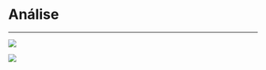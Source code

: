 # Análise

---

![](http://developers.connectparts.com.br/imagens/analiseMLAnalytics_01.jpg)

![](http://developers.connectparts.com.br/imagens/analiseMLAnalytics_02.jpg)





